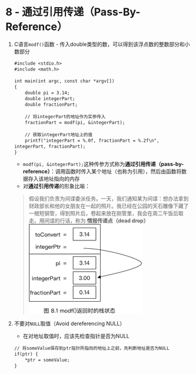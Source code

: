 # 8 - 通过引用传递（Pass-By-Reference）
1. C语言`modf()`函数 - 传入double类型的数，可以得到该浮点数的整数部分和小数部分
	```
	#include <stdio.h>
	#include <math.h>

	int main(int argc, const char *argv[])
	{
		double pi = 3.14;
		double integerPart;
		double fractionPart;

		// 将integerPart的地址作为实参传入
		fractionPart = modf(pi, &integerPart);

		// 获取integerPart地址上的值
		printf("integerPart = %.0f, fractionPart = %.2f\n", integerPart, fractionPart);
	}
	```
	* `modf(pi, &integerPart);`这种传参方式称为**通过引用传递（pass-by-reference）**：调用函数时传入某个地址（也称为引用），然后由函数将数据存入该地址指向的内存
	* 对**通过引用传递**的形象比喻：
	> 假设我们负责为间谍委派任务。一天，我们通知某为间谍：想办法拿到财政部长和他的女朋友在一起的照片。我已经在公园的天石雕像下藏了一根短钢管，得到照片后，卷起来放在刚管里，我会在周二午饭后取走。用间谍的行话，称为
	> **情报传递点（dead drop）**
	![image](https://github.com/muyanbiao/Objective-C/blob/master/chapter8/Resources/pass-by-reference.png)

2. 不要对`NULL`取值（Avoid dereferencing NULL）
	* 在对地址取值时，应该先检查指针是否为NULL
	```
	// 将someValue保存到ptr指针所指向的地址上之前，先判断地址是否为NULL
	if(ptr) {
		*ptr = someValue;
	}
	```
